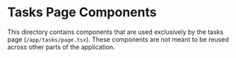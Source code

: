 # Tasks Page Components

This directory contains components that are used exclusively by the tasks page (`/app/tasks/page.tsx`). These components are not meant to be reused across other parts of the application.
